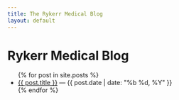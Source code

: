 ```yaml
---
title: The Rykerr Medical Blog
layout: default
---
```


# Rykerr Medical Blog

<ul>
  {% for post in site.posts %}
    <li><a href="{{ post.url | relative_url }}">{{ post.title }}</a>
 — {{ post.date | date: "%b %d, %Y" }}</li>
  {% endfor %}
</ul>

